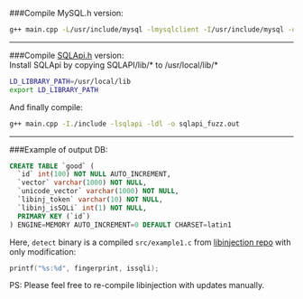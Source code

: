 ###Compile MySQL.h version:  
```bash
g++ main.cpp -L/usr/include/mysql -lmysqlclient -I/usr/include/mysql -o mysql_fuzz.out 
```
***

###Compile [SQLApi.h](http://www.sqlapi.com/Download/index.html) version:    
Install SQLApi by copying SQLAPI/lib/* to /usr/local/lib/*  
```bash
LD_LIBRARY_PATH=/usr/local/lib
export LD_LIBRARY_PATH
```
And finally compile:  
```bash
g++ main.cpp -I./include -lsqlapi -ldl -o sqlapi_fuzz.out 
```
***
###Example of output DB:
```sql
CREATE TABLE `good` (
  `id` int(100) NOT NULL AUTO_INCREMENT,
  `vector` varchar(1000) NOT NULL,
  `unicode_vector` varchar(1000) NOT NULL,
  `libinj_token` varchar(10) NOT NULL,
  `libinj_isSQLi` int(1) NOT NULL,
  PRIMARY KEY (`id`)
) ENGINE=MEMORY AUTO_INCREMENT=0 DEFAULT CHARSET=latin1
```

Here, `detect` binary is a compiled `src/example1.c` from [libinjection repo](https://github.com/client9/libinjection) with only modification:
```c++
printf("%s:%d", fingerprint, issqli);
```
PS: Please feel free to re-compile libinjection with updates manually.
